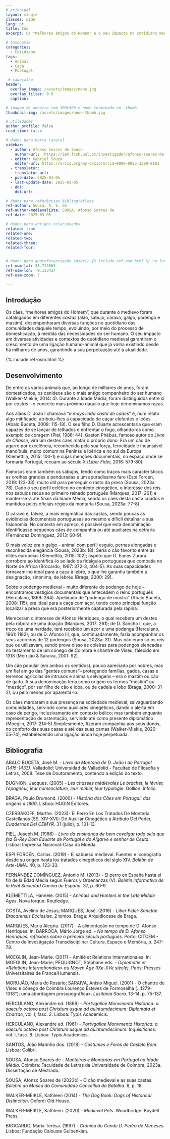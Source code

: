 ```yaml
---
# principal
layout: single
classes: wide
lang: pt
title: Cão  
excerpt: Os "Melhores amigos do Homem" e o seu impacto no cotidiano medieval. 

# taxonomia
categories:
  - Cotidiano
tags:
  - Animal
  - Caça
  - Portugal

 # cabeçalho
header:
  overlay_image: /assets/images/none.jpg
  overlay_filter: 0.5 
  caption: 

# imagem de amostra com 300x300 e nome terminado em -thumb
thumbnail-img: /assets/images/none-thumb.jpg

# utilidades
author_profile: false
read_time: false

# dados para barra lateral
sidebar:
  - author: Afonso Soares de Sousa
    author-url:  https://iem.fcsh.unl.pt/investigador/afonso-soares-de-sousa/
  - editor: Gabriel Souza
    editor-url: https://orcid.org/my-orcid?orcid=0000-0003-3390-8181
  - translator: 
    translator-url:
  - pub-date: 2025-03-05
  - last-update-date: 2025-03-05
  - doi: 
    doi-url:

# dados para referências bibliogŕaficas
ref-author: Sousa, A. S. de
ref-author-medievalista: SOUSA, Afonso Soares de
ref-date: 2025-03-05

# dados para artigos relacionados
related: true
related-one: 
related-two: 
related-three:  
related-four:  


# dados para georeferenciação inserir {% include ref-osm.html %} no local onde é para surgir mapa. Zoom entre 1 e 20
ref-osm-lat: 38.713863
ref-osm-lon: -9.133427
ref-osm-zoom: 7

---
```

## Introdução
Os cães, “melhores amigos do Homem”, que durante o medievo foram catalogados em diferentes *castas* (alão, sabujo, cáravo, galgo, podengo e mastim), desempenharam diversas funções no quotidiano das comunidades daquele tempo, evoluindo, por meio do processo de domesticação, à medida das necessidades do ser humano. O seu impacto em diversas atividades e contextos do quotidiano medieval garantiram o crescimento de uma ligação humano-animal que já vinha existindo desde há milhares de anos, garantindo a sua perpetuação até à atualidade.

{% include ref-osm.html %}


## Desenvolvimento
De entre os vários animais que, ao longo de milhares de anos, foram domesticados, os canídeos são o mais antigo companheiro do ser humano (Walker-Miekle, 2014: 4). Durante a Idade Média, foram distinguidos entre si por *castas* – o conceito mais próximo daquilo que hoje denominamos raças.

Aos alãos D. João I chamava “*a mays linda casta de caães*” e, num relato algo mitificado, atribuiu-lhes a capacidade de caçar elefantes e leões (Abalo Buceta, 2008: 115-18). O seu filho D. Duarte acrescentaria que eram capazes de se lançar de telhados e enfrentar o fogo, olhando-os como exemplo de coragem (Piel, 1986: 44). Gaston Phébus, famoso autor do *Livre de Chasse*, vira um destes cães matar o próprio dono. Era um cão de agarre por excelência, reconhecido pela sua força, ferocidade e incansável mandíbula, muito comum na Península Ibérica e no sul da Europa (Klemettila, 2015: 100-1) e cujas menções documentais, no espaço onde se formaria Portugal, recuam ao século X (*Liber Fidei*, 2016: 579-80).

Famosos eram também os sabujos, tendo como traços mais característicos as orelhas grandes e penduradas e um apuradíssimo faro (Espí Forcén, 2019: 123-33), muito útil para perseguir o rasto da presa (Sousa, 2023a: 78). Dado o seu perfil eclético no contexto cinegético, o interesse dos reis nos sabujos recua ao primeiro reinado português (Marques, 2017: 261) e manter-se-á até finais da Idade Média, sendo os cães desta casta criados e mantidos pelos oficiais régios da montaria (Sousa, 2023a: 77-8).

O cáravo é, talvez, a mais enigmática das castas, sendo poucas as evidências documentais portuguesas ao mesmo e difícil detalhar a sua fisionomia. No contexto em apreço, é possível que esta denominação identificasse pequenos cães de companhia ou até auxiliares na cetraria (Fernández Domínguez, 2013: 60-9).

O mais veloz era o galgo – animal com perfil esguio, pernas alongadas e reconhecida elegância (Sousa, 2023b: 18). Seria o cão favorito entre as elites europeias (Klemettila, 2015: 102); aspeto que G. Eanes Zurara corrobora ao identificá-lo ao lado da fidalguia portuguesa que combatia no Norte de África (Brocardo, 1997: 372-3, 404-5). As suas capacidades tornavam-no ideal para a caça à lebre, o que lhe garantiu também a designação, sinónima, de lebréu (Braga, 2000: 29).

Sobre o podengo medieval – muito diferente do podengo de hoje – encontramos vestígios documentais que antecedem o reino português (Herculano, 1869: 264). Apelidado de “podengo de mostra” (Abalo Buceta, 2008: 115), era ideal para a caça com açor, tendo como principal função localizar a presa que era posteriormente capturada pela rapina.

Mereceram o interesse de Afonso Henriques, o qual recebera um destes pela róbora de uma doação (Marques, 2017: 261); de D. Sancho I, que, a troco de uma herdade, terá recebido um açor e uma podenga (Herculano, 1961: 1182); ou de D. Afonso III, que, continuadamente, fazia acompanhar os seus açoreiros de 12 podengos (Sousa, 2023a: 31). Mas não eram só os reis que os utilizavam, sendo prova disso as coleiras para podengos elencadas no testamento de um cónego de Coimbra e chantre de Viseu, falecido em 1318 (Morujão & Saraiva, 2001: 92).

Um cão popular (em ambos os sentidos), pouco apreciado por nobres, mas um fiel amigo das “gentes comuns”– protegendo famílias, gados, casas e terrenos agrícolas de intrusos e animais selvagens – era o mastim ou cão de gado. A sua denominação teria como origem os termos “mestim” ou “mestiço”, por ser filho de cão e loba, ou de cadela e lobo (Braga, 2000: 31-2), ou pelo menos por aparentá-lo.

Os cães marcaram a sua presença na sociedade medieval, salvaguardando comunidades, servindo como auxiliares cinegéticos, dando o alerta em caso de perigo, inclusivamente em contexto bélico; mas também enquanto representação de ostentação, servindo até como presente diplomático (Moeglin, 2017: 214-5) Simplesmente, fizeram companhia aos seus donos, no conforto das suas casas e até das suas camas (Walker-Miekle, 2020: 55-74), estabelecendo uma ligação ainda hoje perpetuada.

## Bibliografia
ABALO BUCETA, José M. - *Livro da Montaria de D. João I de Portugal (1415-1433)*. Valladolid: Universidad de Valladolid - Facultad de Filosofía y Letras, 2008. Tese de Doutoramento, contendo a edição do texto.

BUGNION, Jacques. (2005) - *Les chasses médiévales Le brachet, le lévrier, l’épagneul, leur nomenclature, leur métier, leur typologie*. Gollion: Infolio.

BRAGA, Paulo Drumond. (2000) - *História dos Cães em Portugal: das origens a 1800*. Lisboa: HUGIN Editores.

CZERBAKOFF, Marthe. (2023)- El Perro En Los Tratados De Montería Castellanos (SS. XIV-XVI): De Auxiliar Cinegético a Atributo Del Poder, *Cuadernos Del CEMYR*. 31 (julio), p. 101-13.

PIEL, Joseph M. (1986) - *Livro da ensinança de bem cavalgar toda sela que fez El-Rey Dom Eduarte de Portugal e do Algarve e senhor de Ceuta*. Lisboa: Imprensa Nacional-Casa da Moeda.

ESPÍ FORCÉN, Carlos. (2019) - El sabueso medieval. Fuentes e iconografía desde su origen hasta los tratados cinegéticos del siglo XIV. *Boletín de Arte-UMA*. 40, p. 123-33.

FERNÁNDEZ DOMÍNGUEZ, Antonio M. (2013) - El perro en España hasta el fin de la Edad Media según Fueros y Ordenanzas (V). *Boletín informativo de la Real Sociedad Canina de España*. 37, p. 60-9.

KLEMETTILA, Hannele. (2015) - *Animals and Hunters in the Late Middle Ages*. Nova Iorque: Routledge.

COSTA, Avelino de Jesus; MARQUES, José. (2016) - *Liber Fidei: Sanctae Bracarensis Ecclesiae*. 2 tomos. Braga: Arquidiocese de Braga.

MARQUES, Maria Alegria. (2017) - A alimentação no tempo de D. Afonso Henriques. In: BARROCA, Mário Jorge ed. - *No tempo de D. Afonso Henriques: reflexões sobre o primeiro século português*. Porto: CITCEM - Centro de Investigação Transdisciplinar Cultura, Espaço e Memória, p. 247-78.

MOEGLIN, Jean-Marie. (2017) - Amitié et Relations Internationales. In: MOEGLIN, Jean-Marie; PÉQUIGNOT, Stéphane eds. - *Diplomatie et «Relations Internationales» au Moyen Âge (IXe-XVe siècle)*. Paris: Presses Universitaires de France/Humensis.

MORUJÃO, Maria do Rosário; SARAIVA, Anísio Miguel. (2001) - O chantre de Viseu e cónego de Coimbra Lourenço Esteves de Formoselha (...1279-1318†): uma abordagem prosopográfica». *Lusitania Sacra*. 13-14, p. 75-137.

HERCULANO, Alexandre ed. (1869) - *Portvgaliae Monvmenta Historica: a saeculo octavo post Christum usque ad quintumdecimum: Diplomata et Chartae*, vol. I, fasc. 2. Lisboa: Typis Academicis.

HERCULANO, Alexandre ed. (1961) - *Portvgaliae Monvmenta Historica: a saeculo octavo post Christum usque ad quintumdecimum: Inquisitiones*. vol. I, fasc. 8. Lisboa: Typis Academicis.

SANTOS, João Marinho dos. (2018) - *Costumes e Foros de Castelo Bom*. Lisboa: Colibri.

SOUSA, Afonso Soares de - *Monteiros e Montarias em Portugal na Idade Média*. Coimbra: Faculdade de Letras da Universidade de Coimbra, 2023a. Dissertação de Mestrado.

SOUSA, Afonso Soares de (2023b) - O cão medieval e as suas castas. *Boletim do Museu da Comunidade Concelhia da Batalha*. 8, p. 18.

WALKER-MEIKLE, Kathleen (2014) - *The Dog Book: Dogs of Historical Distinction*. Oxford: Old House.

WALKER-MEIKLE, Kathleen. (2020) - *Medieval Pets*. Woodbridge: Boydell Press.

BROCARDO, Maria Teresa. (1997) - *Crónica do Conde D. Pedro de Meneses*. Lisboa: Fundação Calouste Gulbenkian.
